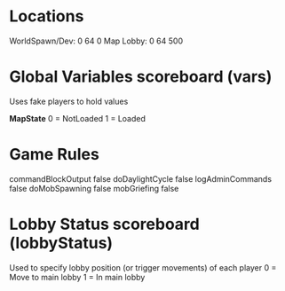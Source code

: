 Locations
=========
WorldSpawn/Dev:	0 64 0
Map Lobby:		0 64 500

Global Variables scoreboard (vars)
==================================
Uses fake players to hold values

**MapState**
0 = NotLoaded
1 = Loaded

Game Rules
==========
commandBlockOutput false
doDaylightCycle false
logAdminCommands false
doMobSpawning false
mobGriefing false

Lobby Status scoreboard (lobbyStatus)
=====================================
Used to specify lobby position (or trigger movements) of each player
0 = Move to main lobby
1 = In main lobby